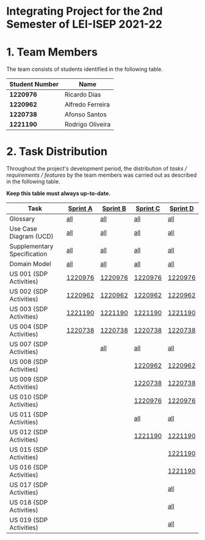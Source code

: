 # Integrating Project for the 2nd Semester of LEI-ISEP 2021-22

# 1. Team Members

The team consists of students identified in the following table.

| Student Number | Name             |
|----------------|------------------|
| **1220976**    | Ricardo Dias     |
| **1220962**    | Alfredo Ferreira |
| **1220738**    | Afonso Santos    |
| **1221190**    | Rodrigo Oliveira |

# 2. Task Distribution ###

Throughout the project's development period, the distribution of _tasks / requirements / features_ by the team members
was carried out as described in the following table.

**Keep this table must always up-to-date.**

| Task                        | [Sprint A](sprintA/Readme.md)                                                              | [Sprint B](sprintB/Readme.md)                                                              | [Sprint C](sprintC/Readme.md)                                                              | [Sprint D](sprintD/Readme.md)                                                              |
|-----------------------------|--------------------------------------------------------------------------------------------|--------------------------------------------------------------------------------------------|--------------------------------------------------------------------------------------------|--------------------------------------------------------------------------------------------|
| Glossary                    | [all](sprintA/global-artifacts/01.requirements-engineering/glossary.md)                    | [all](sprintB/global-artifacts/01.requirements-engineering/glossary.md)                    | [all](sprintC/global-artifacts/01.requirements-engineering/glossary.md)                    | [all](sprintD/global-artifacts/01.requirements-engineering/glossary.md)                    |
| Use Case Diagram (UCD)      | [all](sprintA/global-artifacts/01.requirements-engineering/use-case-diagram.md)            | [all](sprintB/global-artifacts/01.requirements-engineering/use-case-diagram.md)            | [all](sprintC/global-artifacts/01.requirements-engineering/use-case-diagram.md)            | [all](sprintD/global-artifacts/01.requirements-engineering/use-case-diagram.md)            |
| Supplementary Specification | [all](sprintA/global-artifacts/01.requirements-engineering/supplementary-specification.md) | [all](sprintB/global-artifacts/01.requirements-engineering/supplementary-specification.md) | [all](sprintC/global-artifacts/01.requirements-engineering/supplementary-specification.md) | [all](sprintD/global-artifacts/01.requirements-engineering/supplementary-specification.md) |
| Domain Model                | [all](sprintA/global-artifacts/02.analysis/Readme.md)                                      | [all](sprintB/global-artifacts/02.analysis/Readme.md)                                      | [all](sprintC/global-artifacts/02.analysis/Readme.md)                                      | [all](sprintD/global-artifacts/02.analysis/Readme.md)                                      |
| US 001 (SDP Activities)     | [1220976](sprintA/us001/Readme.md)                                                         | [1220976](sprintB/us001/Readme.md)                                                         | [1220976](sprintC/us001/Readme.md)                                                         | [1220976](sprintD/us001/Readme.md)                                                         |
| US 002 (SDP Activities)     | [1220962](sprintA/us002/Readme.md)                                                         | [1220962](sprintB/us002/Readme.md)                                                         | [1220962](sprintC/us002/Readme.md)                                                         | [1220962](sprintD/us002/Readme.md)                                                         |
| US 003 (SDP Activities)     | [1221190](sprintA/us003/Readme.md)                                                         | [1221190](sprintB/us003/Readme.md)                                                         | [1221190](sprintC/us003/Readme.md)                                                         | [1221190](sprintD/us003/Readme.md)                                                         |
| US 004 (SDP Activities)     | [1220738](sprintA/us004/Readme.md)                                                         | [1220738](sprintB/us004/Readme.md)                                                         | [1220738](sprintC/us004/Readme.md)                                                         | [1220738](sprintD/us004/Readme.md)                                                         |
| US 007 (SDP Activities)     |                                                                                            | [all](sprintB/us007/Readme.md)                                                             | [all](sprintC/us007/Readme.md)                                                             | [all](sprintD/us007/Readme.md)                                                             |
| US 008 (SDP Activities)     |                                                                                            |                                                                                            | [1220962](sprintC/us008/Readme.md)                                                         | [1220962](sprintD/us008/Readme.md)                                                         |
| US 009 (SDP Activities)     |                                                                                            |                                                                                            | [1220738](sprintC/us009/Readme.md)                                                         | [1220738](sprintD/us009/Readme.md)                                                         |
| US 010 (SDP Activities)     |                                                                                            |                                                                                            | [1220976](sprintC/us010/Readme.md)                                                         | [1220976](sprintD/us010/Readme.md)                                                         |
| US 011 (SDP Activities)     |                                                                                            |                                                                                            | [all](sprintC/us011/Readme.md)                                                             | [all](sprintD/us011/Readme.md)                                                             |
| US 012 (SDP Activities)     |                                                                                            |                                                                                            | [1221190](sprintC/us012/Readme.md)                                                         | [1221190](sprintD/us012/Readme.md)                                                         |
| US 015 (SDP Activities)     |                                                                                            |                                                                                            |                                                                                            | [1221190](sprintD/us015/Readme.md)                                                         |
| US 016 (SDP Activities)     |                                                                                            |                                                                                            |                                                                                            | [1221190](sprintD/us016/Readme.md)                                                         |
| US 017 (SDP Activities)     |                                                                                            |                                                                                            |                                                                                            | [all](sprintD/us017/Readme.md)                                                             |
| US 018 (SDP Activities)     |                                                                                            |                                                                                            |                                                                                            | [all](sprintD/us018/Readme.md)                                                             |
| US 019 (SDP Activities)     |                                                                                            |                                                                                            |                                                                                            | [all](sprintD/us019/Readme.md)                                                             |




